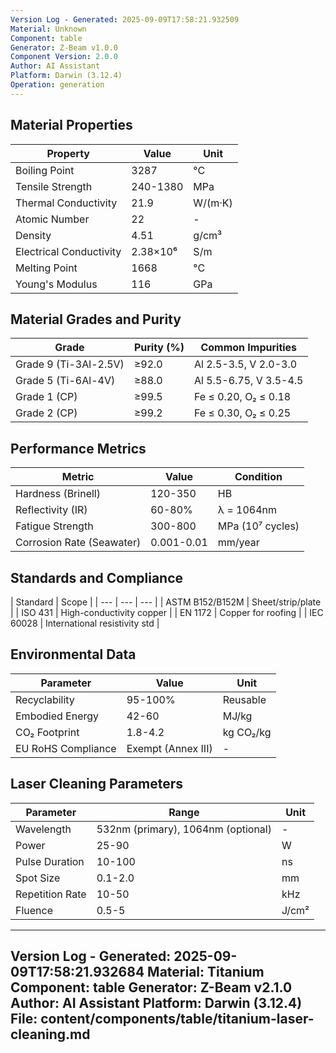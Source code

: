 ```yaml
---
Version Log - Generated: 2025-09-09T17:58:21.932509
Material: Unknown
Component: table
Generator: Z-Beam v1.0.0
Component Version: 2.0.0
Author: AI Assistant
Platform: Darwin (3.12.4)
Operation: generation
---
```


## Material Properties
| Property | Value | Unit |
| --- | --- | --- |
| Boiling Point | 3287 | °C |
| Tensile Strength | 240-1380 | MPa |
| Thermal Conductivity | 21.9 | W/(m·K) |
| Atomic Number | 22 | - |
| Density | 4.51 | g/cm³ |
| Electrical Conductivity | 2.38×10⁶ | S/m |
| Melting Point | 1668 | °C |
| Young's Modulus | 116 | GPa |


## Material Grades and Purity
| Grade | Purity (%) | Common Impurities |
| --- | --- | --- |
| Grade 9 (Ti-3Al-2.5V) | ≥92.0 | Al 2.5-3.5, V 2.0-3.0 |
| Grade 5 (Ti-6Al-4V) | ≥88.0 | Al 5.5-6.75, V 3.5-4.5 |
| Grade 1 (CP) | ≥99.5 | Fe ≤ 0.20, O₂ ≤ 0.18 |
| Grade 2 (CP) | ≥99.2 | Fe ≤ 0.30, O₂ ≤ 0.25 |


## Performance Metrics
| Metric | Value | Condition |
| --- | --- | --- |
| Hardness (Brinell) | 120-350 | HB |
| Reflectivity (IR) | 60-80% | λ = 1064nm |
| Fatigue Strength | 300-800 | MPa (10⁷ cycles) |
| Corrosion Rate (Seawater) | 0.001-0.01 | mm/year |


## Standards and Compliance
| Standard | Scope |
| --- | --- | --- |
| ASTM B152/B152M | Sheet/strip/plate |
| ISO 431 | High-conductivity copper |
| EN 1172 | Copper for roofing |
| IEC 60028 | International resistivity std |


## Environmental Data
| Parameter | Value | Unit |
| --- | --- | --- |
| Recyclability | 95-100% | Reusable |
| Embodied Energy | 42-60 | MJ/kg |
| CO₂ Footprint | 1.8-4.2 | kg CO₂/kg |
| EU RoHS Compliance | Exempt (Annex III) | - |


## Laser Cleaning Parameters
| Parameter | Range | Unit |
| --- | --- | --- |
| Wavelength | 532nm (primary), 1064nm (optional) | - |
| Power | 25-90 | W |
| Pulse Duration | 10-100 | ns |
| Spot Size | 0.1-2.0 | mm |
| Repetition Rate | 10-50 | kHz |
| Fluence | 0.5-5 | J/cm² |


---
Version Log - Generated: 2025-09-09T17:58:21.932684
Material: Titanium
Component: table
Generator: Z-Beam v2.1.0
Author: AI Assistant
Platform: Darwin (3.12.4)
File: content/components/table/titanium-laser-cleaning.md
---